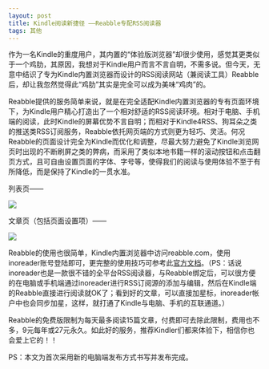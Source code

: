 ```yaml
---
layout: post
title: Kindle阅读新捷径 ——Reabble专配RSS阅读器
tags: 其他
---
```


作为一名Kindle的重度用户，其内置的“体验版浏览器”却很少使用，感觉其更类似于一个鸡肋，其原因，我想对于Kindle用户而言不言自明，不需多说。但今天，无意中结识了专为Kindle内置浏览器而设计的RSS阅读网站（兼阅读工具）Reabble后，却让我忽然觉得此“鸡肋”其实是完全可以成为美味“鸡肉”的。

Reabble提供的服务简单来说，就是在完全适配Kindle内置浏览器的专有页面环境下，为Kindle用户精心打造出了一个相对舒适的RSS阅读环境。相对于电脑、手机端的阅读，此时Kindle的屏幕优势不言自明；而相对于Kindle4RSS、狗耳朵之类的推送类RSS订阅服务，Reabble依托网页端的方式则更为轻巧、灵活。何况Reabble的页面设计完全为Kindle而优化和调整，尽最大努力避免了Kindle浏览网页时出现的不断刷屏之类的弊病，而采用了类似本地书籍一样的滚动按钮和点击翻页方式，且可自由设置页面的字体、字号等，使得我们的阅读与使用体验不至于有所降低，而是保持了Kindle的一贯水准。

列表页——

![](http://ohfv138uq.bkt.clouddn.com/reabble1.png-700)

文章页（包括页面设置项）——

![](http://ohfv138uq.bkt.clouddn.com/reabble2.png-700)

Reabble的使用也很简单，Kindle内置浏览器中访问reabble.com，使用inoreader账号登陆即可，更完整的使用技巧可参考此[官方文档](http://reabble.com/help)。（PS：话说inoreader也是一款很不错的全平台RSS阅读器，与Reabble绑定后，可以很方便的在电脑或手机端通过inoreader进行RSS订阅源的添加与编辑，然后在Kindle端的Reabble直接进行阅读就OK了；看到好的文章，可以直接加星标，inoreader帐户中也会同步加星，这样，就打通了Kindle与电脑、手机的互联通道。）

Reabble的免费版限制为每天最多阅读15篇文章，付费即可去除此限制，费用也不多，9元每年或27元永久。如此好的服务，推荐Kindler们都来体验下，相信你也会爱上它的！！

PS：本文为首次采用新的电脑端发布方式书写并发布完成。